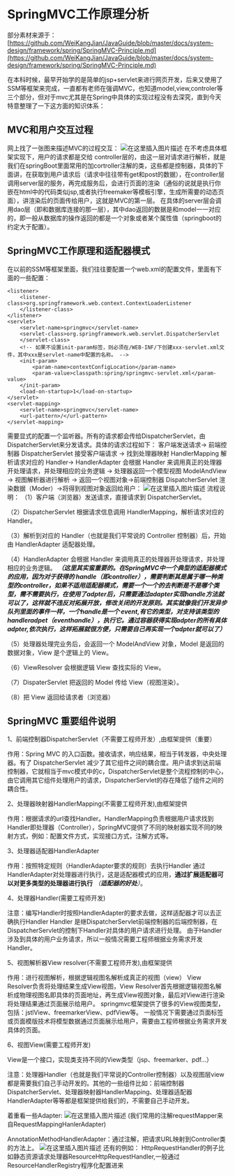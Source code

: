 ﻿# SpringMVC工作原理分析
部分素材来源于：[https://github.com/WeiKangJian/JavaGuide/blob/master/docs/system-design/framework/spring/SpringMVC-Principle.md](https://github.com/WeiKangJian/JavaGuide/blob/master/docs/system-design/framework/spring/SpringMVC-Principle.md)

在本科时候，最早开始学的是简单的jsp+servlet来进行网页开发，后来又使用了SSM等框架来完成，一直都有老师在强调MVC，也知道model,view,controler等三个部分，但对于mvc尤其是在Spring中具体的实现过程没有去深究，直到今天特意整理了一下这方面的知识体系：

## MVC和用户交互过程
网上找了一张图来描述MVC的过程交互：
![在这里插入图片描述](https://imgconvert.csdnimg.cn/aHR0cHM6Ly9jYW1vLmdpdGh1YnVzZXJjb250ZW50LmNvbS8wY2UxNWVmMTNhZDY1YzI3MTM2MmVjNDhiMmFjNTczYTY4MTFjOThiLzY4NzQ3NDcwM2EyZjJmNmQ3OTJkNjI2YzZmNjcyZDc0NmYyZDc1NzM2NTJlNmY3MzczMmQ2MzZlMmQ2MjY1Njk2YTY5NmU2NzJlNjE2YzY5Nzk3NTZlNjM3MzJlNjM2ZjZkMmYzMTM4MmQzMTMwMmQzMTMxMmYzNjMwMzYzNzM5MzQzNDM0MmU2YTcwNjc?x-oss-process=image/format,png)
在不考虑具体框架实现下，用户的请求都是交给 controller层的，由这一层对请求进行解析，就是我们在springBoot里面常用的加cortroller注解的类，这些都是控制器，具体的下面讲，在获取到用户请求后（请求中往往带有get和post的数据），在controller层调用server层的服务，再完成服务后，会进行页面的渲染（通俗的说就是执行你嵌在html中的代码类似jsp,或者执行freemaker等模板引擎，生成所需要的动态页面），讲渲染后的页面传给用户，这就是MVC的第一层。
在具体的server层会调用dao层（即和数据库连接的那一层），其中dao返回的数据是和model一一对应的，即一般从数据库的操作返回的都是一个对象或者某个属性值（springboot的约定大于配置）。

## SpringMVC工作原理和适配器模式
在以前的SSM等框架里面，我们往往要配置一个web.xml的配置文件，里面有下面的一些配置：

```
<listener>
	<listener-class>org.springframework.web.context.ContextLoaderListener
	</listener-class>
</listener>
<servlet>
	<servlet-name>springmvc</servlet-name>
	<servlet-class>org.springframework.web.servlet.DispatcherServlet
	</servlet-class>
	<!-- 如果不设置init-param标签，则必须在/WEB-INF/下创建xxx-servlet.xml文件，其中xxx是servlet-name中配置的名称。 -->
	<init-param>
		<param-name>contextConfigLocation</param-name>
		<param-value>classpath:spring/springmvc-servlet.xml</param-value>
	</init-param>
	<load-on-startup>1</load-on-startup>
</servlet>
<servlet-mapping>
	<servlet-name>springmvc</servlet-name>
	<url-pattern>/</url-pattern>
</servlet-mapping>
```
需要显式的配置一个监听器。所有的请求都会传给DispatcherServlet，由DispatcherServlet来分发请求。具体的请求过程如下：
客户端发送请求-> 前端控制器 DispatcherServlet 接受客户端请求 -> 找到处理器映射 HandlerMapping 解析请求对应的 Handler-> HandlerAdapter 会根据 Handler 来调用真正的处理器开处理请求，并处理相应的业务逻辑 -> 处理器返回一个模型视图 ModelAndView -> 视图解析器进行解析 -> 返回一个视图对象->前端控制器 DispatcherServlet 渲染数据（Moder）->将得到视图对象返回给用户：
![在这里插入图片描述](https://imgconvert.csdnimg.cn/aHR0cHM6Ly9jYW1vLmdpdGh1YnVzZXJjb250ZW50LmNvbS82ODg5ZjgzOTEzOGRlNzMwZmNlNWY2YTBkNjRlMzMyNThhMmNmOWI1LzY4NzQ3NDcwM2EyZjJmNmQ3OTJkNjI2YzZmNjcyZDc0NmYyZDc1NzM2NTJlNmY3MzczMmQ2MzZlMmQ2MjY1Njk2YTY5NmU2NzJlNjE2YzY5Nzk3NTZlNjM3MzJlNjM2ZjZkMmYzMTM4MmQzMTMwMmQzMTMxMmYzNDM5MzczOTMwMzIzODM4MmU2YTcwNjc?x-oss-process=image/format,png)
流程说明：
（1）客户端（浏览器）发送请求，直接请求到 DispatcherServlet。

（2）DispatcherServlet 根据请求信息调用 HandlerMapping，解析请求对应的 Handler。

（3）解析到对应的 Handler（也就是我们平常说的 Controller 控制器）后，开始由 HandlerAdapter 适配器处理。

（4）HandlerAdapter 会根据 Handler 来调用真正的处理器开处理请求，并处理相应的业务逻辑。
***（这里其实蛮重要的。在SpringMVC中一个典型的适配器模式的应用，因为对于获得的 handle（即controller），需要判断其是属于哪一种类型的controller，如果不适用适配器模式，需要一个一个的去判断是不是哪个类型，需不需要执行，在使用了adpter后，只需要通过adapter实现handle方法就可以了，这样就不违反对拓展开放，修改关闭的开发原则。其实就像我们开发异步队列里面的事件一样，一个handle是一个 event,有它的类型，对支持该类型的handleradpet（eventhandle），执行它。通过容器获得实现adpter的所有具体adpter,依次执行，这样拓展就很方便，只需要自己再实现一个adpter就可以了）***

（5）处理器处理完业务后，会返回一个 ModelAndView 对象，Model 是返回的数据对象，View 是个逻辑上的 View。

（6）ViewResolver 会根据逻辑 View 查找实际的 View。

（7）DispaterServlet 把返回的 Model 传给 View（视图渲染）。

（8）把 View 返回给请求者（浏览器）

## SpringMVC 重要组件说明
1、前端控制器DispatcherServlet（不需要工程师开发）,由框架提供（重要）

作用：Spring MVC 的入口函数。接收请求，响应结果，相当于转发器，中央处理器。有了 DispatcherServlet 减少了其它组件之间的耦合度。用户请求到达前端控制器，它就相当于mvc模式中的c，DispatcherServlet是整个流程控制的中心，由它调用其它组件处理用户的请求，DispatcherServlet的存在降低了组件之间的耦合性。

2、处理器映射器HandlerMapping(不需要工程师开发),由框架提供

作用：根据请求的url查找Handler。HandlerMapping负责根据用户请求找到Handler即处理器（Controller），SpringMVC提供了不同的映射器实现不同的映射方式，例如：配置文件方式，实现接口方式，注解方式等。

3、处理器适配器HandlerAdapter

作用：按照特定规则（HandlerAdapter要求的规则）去执行Handler 通过HandlerAdapter对处理器进行执行，这是适配器模式的应用，**通过扩展适配器可以对更多类型的处理器进行执行** *（**适配器的好处**）*。

4、处理器Handler(需要工程师开发)

注意：编写Handler时按照HandlerAdapter的要求去做，这样适配器才可以去正确执行Handler Handler 是继DispatcherServlet前端控制器的后端控制器，在DispatcherServlet的控制下Handler对具体的用户请求进行处理。 由于Handler涉及到具体的用户业务请求，所以一般情况需要工程师根据业务需求开发Handler。

5、视图解析器View resolver(不需要工程师开发),由框架提供

作用：进行视图解析，根据逻辑视图名解析成真正的视图（view） View Resolver负责将处理结果生成View视图，View Resolver首先根据逻辑视图名解析成物理视图名即具体的页面地址，再生成View视图对象，最后对View进行渲染将处理结果通过页面展示给用户。 springmvc框架提供了很多的View视图类型，包括：jstlView、freemarkerView、pdfView等。 一般情况下需要通过页面标签或页面模版技术将模型数据通过页面展示给用户，需要由工程师根据业务需求开发具体的页面。

6、视图View(需要工程师开发)

View是一个接口，实现类支持不同的View类型（jsp、freemarker、pdf...）

注意：处理器Handler（也就是我们平常说的Controller控制器）以及视图层view都是需要我们自己手动开发的。其他的一些组件比如：前端控制器DispatcherServlet、处理器映射器HandlerMapping、处理器适配器HandlerAdapter等等都是框架提供给我们的，不需要自己手动开发。



着重看一些Adapter:
![在这里插入图片描述](https://imgconvert.csdnimg.cn/aHR0cHM6Ly9jYW1vLmdpdGh1YnVzZXJjb250ZW50LmNvbS9lZjZhMTRlNGM4NzQ4ZDBlMjgxZjY5ZjI4MDQ2MWFiMjU0OTI1YzJiLzY4NzQ3NDcwM2EyZjJmNmQ3OTJkNjI2YzZmNjcyZDc0NmYyZDc1NzM2NTJlNmY3MzczMmQ2MzZlMmQ2MjY1Njk2YTY5NmU2NzJlNjE2YzY5Nzk3NTZlNjM3MzJlNjM2ZjZkMmYzMTM4MmQzMTMwMmQzMTMxMmYzOTMxMzQzMzMzMzEzMDMwMmU2YTcwNjc?x-oss-process=image/format,png)
(我们常用的注解requestMapper来自RequestMappingHanlerAdapter)

AnnotationMethodHandlerAdapter：通过注解，把请求URL映射到Controller类的方法上。
![在这里插入图片描述](https://img-blog.csdn.net/20180819115012416?watermark/2/text/aHR0cHM6Ly9ibG9nLmNzZG4ubmV0L3dlaXhpbl80MDc5Mjg3OA==/font/5a6L5L2T/fontsize/400/fill/I0JBQkFCMA==/dissolve/70)
还有的例如：
HttpRequestHandler的例子比如静态资源请求处理器ResourceHttpRequestHandler,一般通过ResourceHandlerRegistry程序化配置进来



